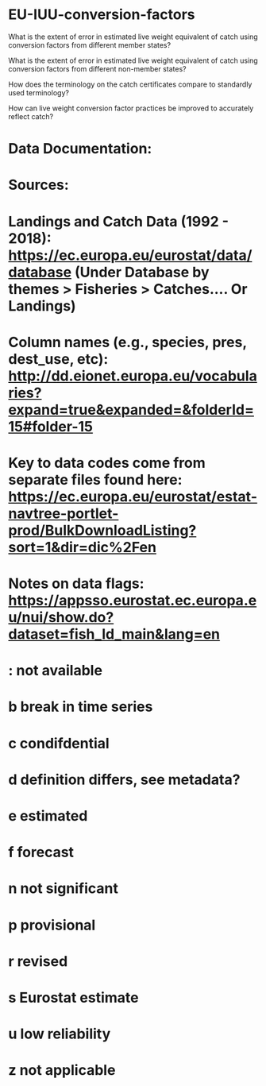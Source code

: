 # EU-IUU-conversion-factors

What is the extent of error  in estimated live weight equivalent of catch using conversion factors from different member states? 

What is the extent of error  in estimated live weight equivalent of catch using conversion factors from different non-member states? 

How does the terminology on the catch certificates compare to standardly used terminology?

How can live weight conversion factor practices be improved to accurately reflect catch?

# Data Documentation:
# Sources:
# Landings and Catch Data (1992 - 2018): https://ec.europa.eu/eurostat/data/database (Under Database by themes > Fisheries > Catches.... Or Landings)
# Column names (e.g., species, pres, dest_use, etc): http://dd.eionet.europa.eu/vocabularies?expand=true&expanded=&folderId=15#folder-15
# Key to data codes come from separate files found here: https://ec.europa.eu/eurostat/estat-navtree-portlet-prod/BulkDownloadListing?sort=1&dir=dic%2Fen



# Notes on data flags: https://appsso.eurostat.ec.europa.eu/nui/show.do?dataset=fish_ld_main&lang=en
# : not available
# b break in time series
# c condifdential
# d definition differs, see metadata?
# e estimated
# f forecast
# n not significant
# p provisional
# r revised
# s Eurostat estimate
# u low reliability
# z not applicable